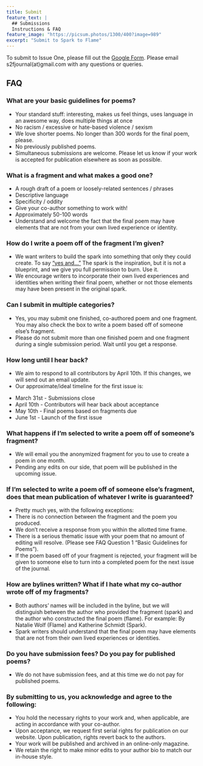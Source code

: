 ```yaml
---
title: Submit
feature_text: |
  ## Submissions
  Instructions & FAQ
feature_image: "https://picsum.photos/1300/400?image=989"
excerpt: "Submit to Spark to Flame"
---
```

To submit to Issue One, please fill out the [Google Form](https://docs.google.com/forms/d/e/1FAIpQLScK-5ArvstWpBkvBcw4TYKUSAPVl5In5AHuAPFlRvVUN_zhCA/viewform).
Please email s2fjournal(at)gmail.com with any questions or queries.

<h2>FAQ</h2>

<h3>What are your basic guidelines for poems?</h3>

* Your standard stuff: interesting, makes us feel things, uses language in an awesome way, does multiple things at once
* No racism / excessive or hate-based violence / sexism
* We love shorter poems. No longer than 300 words for the final poem, please.
* No previously published poems.
* Simultaneous submissions are welcome. Please let us know if your work is accepted for publication elsewhere as soon as possible.

<h3>What is a fragment and what makes a good one?</h3>

* A rough draft of a poem or loosely-related sentences / phrases
* Descriptive language
* Specificity / oddity
* Give your co-author something to work with!
* Approximately 50-100 words
* Understand and welcome the fact that the final poem may have elements that are not from your own lived experience or identity.

<h3>How do I write a poem off of the fragment I’m given?</h3>

* We want writers to build the spark into something that only they could create. To say [“yes and…”](https://en.wikipedia.org/wiki/Yes,_and...) The spark is the inspiration, but it is not a blueprint, and we give you full permission to burn. Use it.
* We encourage writers to incorporate their own lived experiences and identities when writing their final poem, whether or not those elements may have been present in the original spark.

<h3>Can I submit in multiple categories? </h3>

* Yes, you may submit one finished, co-authored poem and one fragment. You may also check the box to write a poem based off of someone else’s fragment.
* Please do not submit more than one finished poem and one fragment during a single submission period. Wait until you get a response.

<h3>How long until I hear back?</h3>

* We aim to respond to all contributors by April 10th. If this changes, we will send out an email update.
* Our approximate/ideal timeline for the first issue is:
- March 31st - Submissions close
- April 10th - Contributors will hear back about acceptance
- May 10th - Final poems based on fragments due
- June 1st - Launch of the first issue

<h3>What happens if I’m selected to write a poem off of someone’s fragment?</h3>

* We will email you the anonymized fragment for you to use to create a poem in one month.
* Pending any edits on our side, that poem will be published in the upcoming issue.

<h3> If I’m selected to write a poem off of someone else’s fragment, does that mean publication of whatever I write is guaranteed? </h3>

* Pretty much yes, with the following exceptions:
* There is no connection between the fragment and the poem you produced.
* We don’t receive a response from you within the allotted time frame.
* There is a serious thematic issue with your poem that no amount of editing will resolve. (Please see FAQ Question 1 “Basic Guidelines for Poems”).
* If the poem based off of your fragment is rejected, your fragment will be given to someone else to turn into a completed poem for the next issue of the journal.

<h3> How are bylines written? What if I hate what my co-author wrote off of my fragments? </h3>

* Both authors’ names will be included in the byline, but we will distinguish between the author who provided the fragment (spark) and the author who constructed the final poem (flame). For example: By Natalie Wolf (Flame) and Katherine Schmidt (Spark).
* Spark writers should understand that the final poem may have elements that are not from their own lived experiences or identities.

<h3> Do you have submission fees? Do you pay for published poems?</h3>

* We do not have submission fees, and at this time we do not pay for published poems.

<h3> By submitting to us, you acknowledge and agree to the following: </h3>

* You hold the necessary rights to your work and, when applicable, are acting in accordance with your co-author.
* Upon acceptance, we request first serial rights for publication on our website. Upon publication, rights revert back to the authors.
* Your work will be published and archived in an online-only magazine.
* We retain the right to make minor edits to your author bio to match our in-house style.